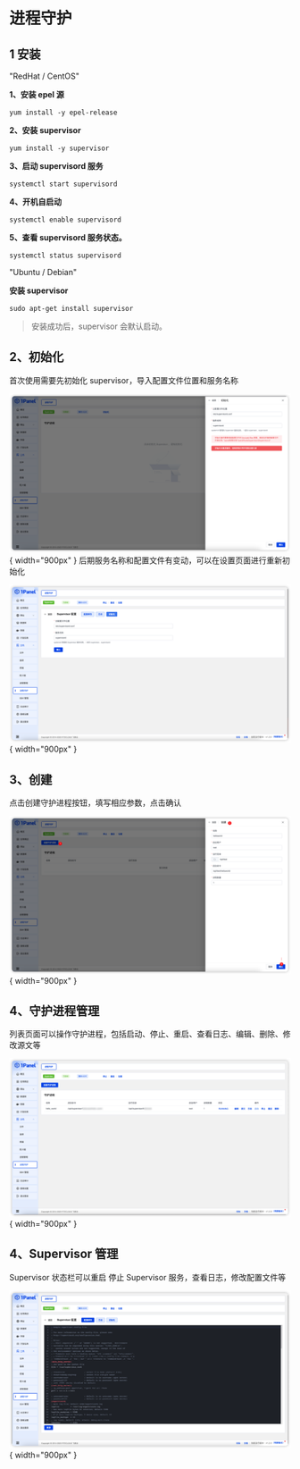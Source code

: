 # 进程守护
## 1 安装

"RedHat / CentOS"

**1、安装 epel 源**

```shell
yum install -y epel-release
```

**2、安装 supervisor**    
```shell
yum install -y supervisor
```

**3、启动 supervisord 服务**    
```shell
systemctl start supervisord
```

**4、开机自启动**

```shell
systemctl enable supervisord
```
**5、查看 supervisord 服务状态。**

```shell
systemctl status supervisord
```


"Ubuntu / Debian"

**安装 supervisor**    
```shell
sudo apt-get install supervisor
```

> 安装成功后，supervisor 会默认启动。

## 2、初始化

首次使用需要先初始化 supervisor，导入配置文件位置和服务名称

![初始化](../../img/hosts/supervisor_init.png){ width="900px" }
后期服务名称和配置文件有变动，可以在设置页面进行重新初始化


![重新初始化](../../img/hosts/supervisor_reinit.png){ width="900px" }


## 3、创建

点击创建守护进程按钮，填写相应参数，点击确认

![创建](../../img/hosts/supervisor_create.png){ width="900px" }


## 4、守护进程管理
列表页面可以操作守护进程，包括启动、停止、重启、查看日志、编辑、删除、修改源文等

![创建](../../img/hosts/supervisor_list.png){ width="900px" }


## 4、Supervisor 管理
Supervisor 状态栏可以重启 停止 Supervisor 服务，查看日志，修改配置文件等

![创建](../../img/hosts/supervisor_operate.png){ width="900px" }
